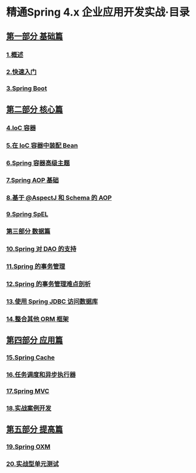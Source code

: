 # 精通Spring 4.x 企业应用开发实战·目录

## [第一部分 基础篇](./BOOK-1.md#第一部分-基础篇)

### [1.概述](./BOOK-1.md#1概述)

### [2.快速入门](./BOOK-1.md#2快速入门)

### [3.Spring Boot](./BOOK-1.md#3Spring-Boot)

## [第二部分 核心篇](./BOOK-2.md#第二部分-核心篇)

### [4.IoC 容器](./BOOK-2.md#4IoC-容器)

### [5.在 IoC 容器中装配 Bean]()

### [6.Spring 容器高级主题]()

### [7.Spring AOP 基础]()

### [8.基于 @AspectJ 和 Schema 的 AOP]()

### [9.Spring SpEL]()

### [第三部分 数据篇]()

### [10.Spring 对 DAO 的支持]()

### [11.Spring 的事务管理]()

### [12.Spring 的事务管理难点剖析]()

### [13.使用 Spring JDBC 访问数据库]()

### [14.整合其他 ORM 框架]()

## [第四部分 应用篇]()

### [15.Spring Cache]()

### [16.任务调度和异步执行器]()

### [17.Spring MVC]()

### [18.实战案例开发]()

## [第五部分 提高篇]()

### [19.Spring OXM]()

### [20.实战型单元测试]()
